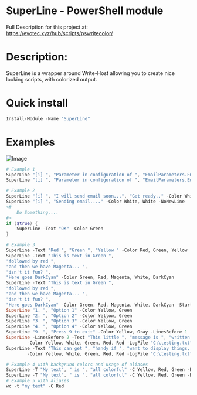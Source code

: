 # SuperLine - PowerShell module
Full Description for this project at: https://evotec.xyz/hub/scripts/pswritecolor/

# Description:
SuperLine is a wrapper around Write-Host allowing you to create nice looking scripts, with colorized output.

# Quick install

```powershell
Install-Module -Name "SuperLine"
```

# Examples

![Image](https://evotec.xyz/wp-content/uploads/2018/05/img_5af07118e9f87.png)


```powershell
# Example 1
SuperLine "[i] ", "Parameter in configuration of ", "EmailParameters.EmailFrom", " exists." -Color White, White, Green, White -ShowTime
SuperLine "[i] ", "Parameter in configuration of ", "EmailParameters.EmailTo", " exists." -Color White, White, Green, White -ShowTime
```

```powershell
# Example 2
SuperLine "[i] ", "I will send email soon...", "Get ready.." -Color White
SuperLine "[i] ", "Sending email...." -Color White, White -NoNewLine
<#
    Do Something....
#>
if ($true) {
    SuperLine -Text "OK" -Color Green
}
```

```powershell
# Example 3
SuperLine -Text "Red ", "Green ", "Yellow " -Color Red, Green, Yellow
SuperLine -Text "This is text in Green ",
"followed by red ",
"and then we have Magenta... ",
"isn't it fun? ",
"Here goes DarkCyan" -Color Green, Red, Magenta, White, DarkCyan
SuperLine -Text "This is text in Green ",
"followed by red ",
"and then we have Magenta... ",
"isn't it fun? ",
"Here goes DarkCyan" -Color Green, Red, Magenta, White, DarkCyan -StartTab 3 -LinesBefore 1 -LinesAfter 1
SuperLine "1. ", "Option 1" -Color Yellow, Green
SuperLine "2. ", "Option 2" -Color Yellow, Green
SuperLine "3. ", "Option 3" -Color Yellow, Green
SuperLine "4. ", "Option 4" -Color Yellow, Green
SuperLine "9. ", "Press 9 to exit" -Color Yellow, Gray -LinesBefore 1
SuperLine -LinesBefore 2 -Text "This little ", "message is ", "written to log ", "file as well." `
        -Color Yellow, White, Green, Red, Red -LogFile "C:\testing.txt" -TimeFormat "yyyy-MM-dd HH:mm:ss"
SuperLine -Text "This can get ", "handy if ", "want to display things, and log actions to file ", "at the same time." `
        -Color Yellow, White, Green, Red, Red -LogFile "C:\testing.txt"
```

```powershell
# Example 4 with backgrund colors and usage of aliases
SuperLine -T "My text", " is ", "all colorful" -C Yellow, Red, Green -B Green, Green, Yellow
SuperLine -T "My text", " is ", "all colorful" -C Yellow, Red, Green -B Red, Green, Green
# Example 5 with aliases
wc -t "my text" -C Red
```
